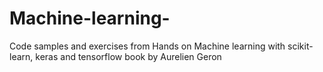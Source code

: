 # Machine-learning-
Code samples and exercises from Hands on Machine learning with scikit-learn, keras and tensorflow book by Aurelien Geron
